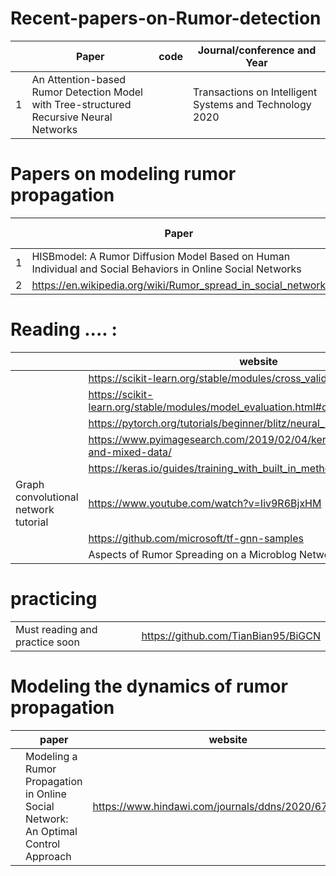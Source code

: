 # Recent-papers-on-Rumor-detection
| | Paper| code| Journal/conference and Year|
|----|------|-----|-----|
|1|An Attention-based Rumor Detection Model with Tree-structured Recursive Neural Networks| | Transactions on Intelligent Systems and Technology 2020|



# Papers on modeling rumor propagation
| | Paper| code| Journal/conference and Year|
|----|------|-----|-----|
|1| HISBmodel: A Rumor Diffusion Model Based on Human Individual and Social Behaviors in Online Social Networks| | |
|2| https://en.wikipedia.org/wiki/Rumor_spread_in_social_network | | |

# Reading .... : 
| | website| 
|----|------|
| | https://scikit-learn.org/stable/modules/cross_validation.html|
| | https://scikit-learn.org/stable/modules/model_evaluation.html#classification-metrics| 
| | https://pytorch.org/tutorials/beginner/blitz/neural_networks_tutorial.html| 
| | https://www.pyimagesearch.com/2019/02/04/keras-multiple-inputs-and-mixed-data/| 
| | https://keras.io/guides/training_with_built_in_methods/|
| Graph convolutional network tutorial| https://www.youtube.com/watch?v=Iiv9R6BjxHM| 
| | https://github.com/microsoft/tf-gnn-samples | 
|| Aspects of Rumor Spreading on a Microblog Network|

# practicing
|||
|----|------|
|Must reading and practice soon | https://github.com/TianBian95/BiGCN | 

# Modeling the dynamics of rumor propagation 
| |paper | website| 
|----|------|------|
| | Modeling a Rumor Propagation in Online Social Network: An Optimal Control Approach| https://www.hindawi.com/journals/ddns/2020/6724815/|
